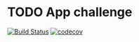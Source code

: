 # TODO App challenge
[![Build Status](https://github.com/ngame2011/react-todo-challenge/actions/workflows/codecov.yml/badge.svg?branch=master)](https://github.com/ngame2011/react-todo-challenge/actions/workflows/codecov.yml)
[![codecov](https://codecov.io/gh/ngame2011/react-todo-challenge/branch/master/graph/badge.svg?token=gtSZLbTtSO)](https://codecov.io/gh/ngame2011/react-todo-challenge)
